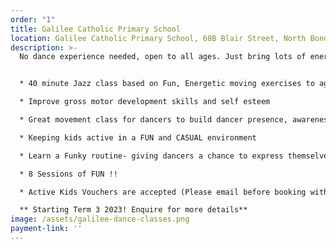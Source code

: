 ```yaml
---
order: "1"
title: Galilee Catholic Primary School
location: Galilee Catholic Primary School, 60B Blair Street, North Bondi, NSW 2026
description: >-
  No dance experience needed, open to all ages. Just bring lots of energy and happy faces.


  * 40 minute Jazz class based on Fun, Energetic moving exercises to age appropriate music

  * Improve gross motor development skills and self esteem

  * Great movement class for dancers to build dancer presence, awareness and confidence

  * Keeping kids active in a FUN and CASUAL environment

  * Learn a Funky routine- giving dancers a chance to express themselves

  * 8 Sessions of FUN !!

  * Active Kids Vouchers are accepted (Please email before booking with Voucher and Childs Name and DOB)

  ** Starting Term 3 2023! Enquire for more details**
image: /assets/galilee-dance-classes.png
payment-link: ''
---
```

